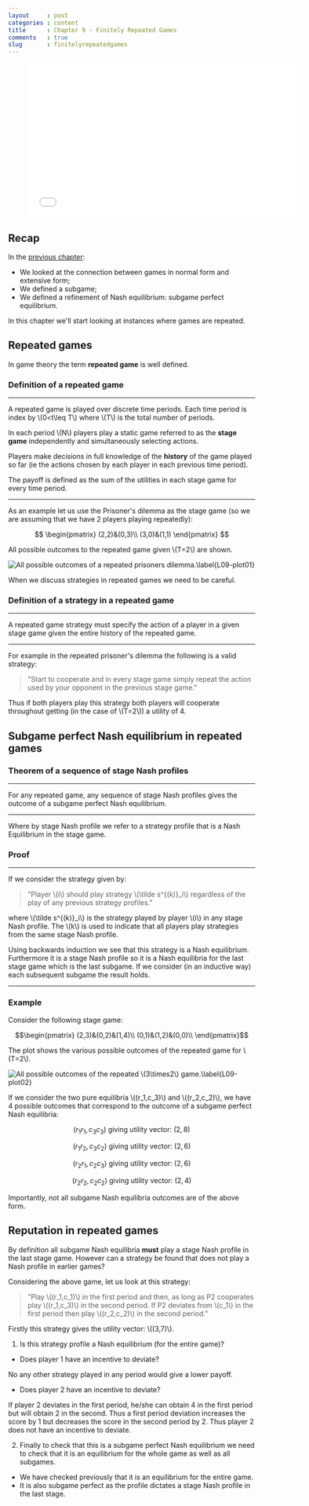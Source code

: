 ```yaml
---
layout     : post
categories : content
title      : Chapter 9 - Finitely Repeated Games
comments   : true
slug       : finitelyrepeatedgames
---
```


<div class="video">
    <figure>
    <iframe width="560" height="315" src="//www.youtube.com/embed/DdaPhY5HKwE" frameborder="0" allowfullscreen></iframe>
    </figure>
</div>

## Recap

In the [previous chapter]({{site.baseurl}}/Content/Chapter_08-Subgame_Perfection):

- We looked at the connection between games in normal form and extensive form;
- We defined a subgame;
- We defined a refinement of Nash equilibrium: subgame perfect equilibrium.

In this chapter we'll start looking at instances where games are repeated.

## Repeated games

In game theory the term **repeated game** is well defined.

### Definition of a repeated game

---

A repeated game is played over discrete time periods. Each time period is index by \\(0<t\leq T\\) where \\(T\\) is the total number of periods.

In each period \\(N\\) players play a static game referred to as the **stage game** independently and simultaneously selecting actions.

Players make decisions in full knowledge of the **history** of the game played so far (ie the actions chosen by each player in each previous time period).

The payoff is defined as the sum of the utilities in each stage game for every time period.

---

As an example let us use the Prisoner's dilemma as the stage game (so we are assuming that we have 2 players playing repeatedly):

$$
\begin{pmatrix}
(2,2)&(0,3)\\
(3,0)&(1,1)
\end{pmatrix}
$$

All possible outcomes to the repeated game given \\(T=2\\) are shown.

![All possible outcomes of a repeated prisoners dilemma.\label{L09-plot01}]({{site.baseurl}}/Content/plots/L09-plot01.png)

When we discuss strategies in repeated games we need to be careful.

### Definition of a strategy in a repeated game

---

A repeated game strategy must specify the action of a player in a given stage game given the entire history of the repeated game.

---

For example in the repeated prisoner's dilemma the following is a valid strategy:

> "Start to cooperate and in every stage game simply repeat the action used by your opponent in the previous stage game."

Thus if both players play this strategy both players will cooperate throughout getting (in the case of \\(T=2\\)) a utility of 4.

## Subgame perfect Nash equilibrium in repeated games

### Theorem of a sequence of stage Nash profiles

---

For any repeated game, any sequence of stage Nash profiles gives the outcome of a subgame perfect Nash equilibrium.

---

Where by stage Nash profile we refer to a strategy profile that is a Nash Equilibrium in the stage game.


### Proof

---

If we consider the strategy given by:

> "Player \\(i\\) should play strategy \\(\tilde s^{(k)}_i\\) regardless of the play of any previous strategy profiles."

where \\(\tilde s^{(k)}_i\\) is the strategy played by player \\(i\\) in any stage Nash profile. The \\(k\\) is used to indicate that all players play strategies from the same stage Nash profile.

Using backwards induction we see that this strategy is a Nash equilibrium. Furthermore it is a stage Nash profile so it is a Nash equilibria for the last stage game which is the last subgame. If we consider (in an inductive way) each subsequent subgame the result holds.

---


### Example

Consider the following stage game:

$$\begin{pmatrix}
(2,3)&(0,2)&(1,4)\\
(0,1)&(1,2)&(0,0)\\
\end{pmatrix}$$

The plot shows the various possible outcomes of the repeated game for \\(T=2\\).

![All possible outcomes of the repeated \\(3\times2\\) game.\label{L09-plot02}]({{site.baseurl}}/Content/plots/L09-plot02.png)

If we consider the two pure equilibria \\((r_1,c_3)\\) and \\((r_2,c_2)\\), we have 4 possible outcomes that correspond to the outcome of a subgame perfect Nash equilibria:

$$(r_1r_1,c_3c_3)\text{ giving utility vector: }(2,8)$$

$$(r_1r_2,c_3c_2)\text{ giving utility vector: }(2,6)$$

$$(r_2r_1,c_2c_3)\text{ giving utility vector: }(2,6)$$

$$(r_2r_2,c_2c_2)\text{ giving utility vector: }(2,4)$$

Importantly, not all subgame Nash equilibria outcomes are of the above form.

## Reputation in repeated games

By definition all subgame Nash equilibria **must** play a stage Nash profile in the last stage game. However can a strategy be found that does not play a Nash profile in earlier games?

Considering the above game, let us look at this strategy:

> "Play \\((r_1,c_1)\\) in the first period and then, as long as P2 cooperates play \\((r_1,c_3)\\) in the second period. If P2 deviates from \\(c_1\\) in the first period then play \\((r_2,c_2)\\) in the second period."

Firstly this strategy gives the utility vector: \\((3,7)\\).

1. Is this strategy profile a Nash equilibrium (for the entire game)?

- Does player 1 have an incentive to deviate?

No any other strategy played in any period would give a lower payoff.

- Does player 2 have an incentive to deviate?

If player 2 deviates in the first period, he/she can obtain 4 in the first period but will obtain 2 in the second. Thus a first period deviation increases the score by 1 but decreases the score in the second period by 2. Thus player 2 does not have an incentive to deviate.

2. Finally to check that this is a subgame perfect Nash equilibrium we need to check that it is an equilibrium for the whole game as well as all subgames.

- We have checked previously that it is an equilibrium for the entire game.
- It is also subgame perfect as the profile dictates a stage Nash profile in the last stage.
